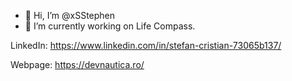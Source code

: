 - 👋 Hi, I’m @xSStephen
- 🌱 I’m currently working on Life Compass.

LinkedIn: https://www.linkedin.com/in/stefan-cristian-73065b137/

Webpage: https://devnautica.ro/

<!---
xSStephen/xSStephen is a ✨ special ✨ repository because its `README.md` (this file) appears on your GitHub profile.
You can click the Preview link to take a look at your changes.
--->
